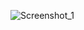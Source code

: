 ![Screenshot_1](https://user-images.githubusercontent.com/53082951/177189118-519627e5-1e28-42b5-be06-be67c15f8d9a.jpg)
